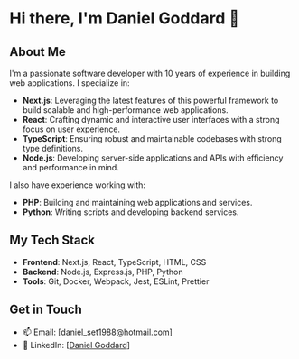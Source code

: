 # Hi there, I'm Daniel Goddard 👋

## About Me

I'm a passionate software developer with 10 years of experience in building web applications. I specialize in:

- **Next.js**: Leveraging the latest features of this powerful framework to build scalable and high-performance web applications.
- **React**: Crafting dynamic and interactive user interfaces with a strong focus on user experience.
- **TypeScript**: Ensuring robust and maintainable codebases with strong type definitions.
- **Node.js**: Developing server-side applications and APIs with efficiency and performance in mind.

I also have experience working with:

- **PHP**: Building and maintaining web applications and services.
- **Python**: Writing scripts and developing backend services.

## My Tech Stack

- **Frontend**: Next.js, React, TypeScript, HTML, CSS
- **Backend**: Node.js, Express.js, PHP, Python
- **Tools**: Git, Docker, Webpack, Jest, ESLint, Prettier

## Get in Touch

- 📫 Email: [daniel_set1988@hotmail.com]
- 💼 LinkedIn: [[Daniel Goddard](https://www.linkedin.com/in/danimomo/)]
